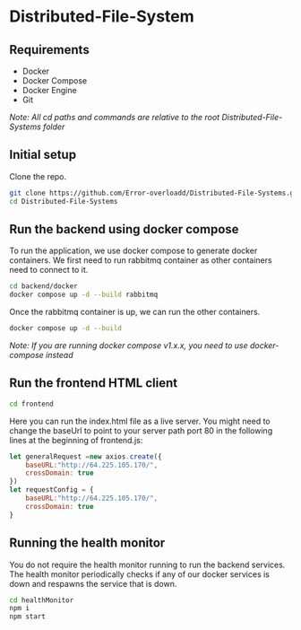 # Distributed-File-System 

## Requirements

* Docker
* Docker Compose
* Docker Engine
* Git

*Note: All cd paths and commands are relative to the root Distributed-File-Systems folder*
## Initial setup

Clone the repo.

```bash
git clone https://github.com/Error-overloadd/Distributed-File-Systems.git
cd Distributed-File-Systems
```

## Run the backend using docker compose

To run the application, we use docker compose to generate docker containers. We first need to run rabbitmq container as other containers need to connect to it.

```bash
cd backend/docker
docker compose up -d --build rabbitmq
```

Once the rabbitmq container is up, we can run the other containers.

```bash
docker compose up -d --build
```

*Note: If you are running docker compose v1.x.x, you need to use docker-compose instead*

## Run the frontend HTML client

```bash
cd frontend
```

Here you can run the index.html file as a live server. You might need to change the baseUrl to point to your server path port 80 in the following lines at the beginning of frontend.js:

```javascript
let generalRequest =new axios.create({
    baseURL:"http://64.225.105.170/",
    crossDomain: true
})
let requestConfig = {
    baseURL:"http://64.225.105.170/",
    crossDomain: true
}
```

## Running the health monitor

You do not require the health monitor running to run the backend services. The health monitor periodically checks if any of our docker services is down and respawns the service that is down. 

```bash
cd healthMonitor
npm i
npm start
```
